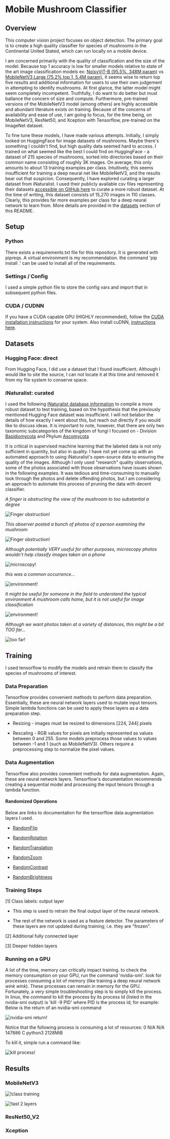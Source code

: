 # Mobile Mushroom Classifier

## Overview
This computer vision project focuses on object detection. The primary goal is to create a high quality classifier for species of mushrooms in the Continental United Stated, which can run locally on a mobile device. 

I am concerned primarily with the quality of classification and the size of the model. Because top 1 accuracy is low for smaller models relative to state of the art image classification models ex: [NoisyViT-B (95.5%, 348M param)](https://paperswithcode.com/sota/image-classification-on-imagenet) vs [MobileNetV3 Large (75.2% top 1, 5.4M param)](https://paperswithcode.com/paper/searching-for-mobilenetv3), it seems wise to return top five results and additional information for users to use their own judgement in attempting to identify mushrooms. At first glance, the latter model might seem completely incompetent. Truthfully, I do want to do better but must ballance the concern of size and compute. Furthermore, pre-trained versions of the MobileNetV3 model (among others) are highly accessible and abundant literature exists on training. Because of the concerns of availability and ease of use, I am going to focus, for the time being, on MobileNetV3, ResNet50, and Xception with Tensorflow, pre-trained on the ImageNet dataset. 

To fine tune these models, I have made various attempts. Initially, I simply looked on HuggingFace for image datasets of mushrooms. Maybe there's something I couldn't find, but high quality data seemed hard to access. I trained on what seemed like the best I could find on HuggingFace - a dataset of 215 species of mushrooms, sorted into directories based on their common name consisting of roughly 3K images. On average, this only amounts to about 13 training examples per class. Intuitively, this seems insufficient for training a deep neural net like MobileNetV3, and the results bear out that suspicion. Consequently, I have explored curating a larger dataset from iNaturalist. I used their publicly available csv files representing their datasets [accessible on GitHub here](https://github.com/inaturalist/inaturalist-open-data/tree/main) to curate a more robust dataset. At the time of writing, this dataset consists of 15,270 images in 110 classes. Clearly, this provides far more examples per class for a deep neural network to learn from. More details are provided in the [datasets](#Datasets) section of this README.

## Setup

### Python

There exists a requirements.txt file for this repository. It is generated with pipreqs. A virtual environment is my recommendation. the command 'pip install .' can be used to install all of the requirements.

### Settings / Config

I used a simple python file to store the config vars and import that in subsequent python files.

### CUDA / CUDNN

If you have a CUDA capable GPU (HIGHLY recommended), follow the [CUDA installation instructions](https://docs.nvidia.com/cuda/cuda-quick-start-guide/) for your system. Also install cuDNN, [instructions here](https://docs.nvidia.com/deeplearning/cudnn/archives/cudnn-860/install-guide/index.html).

## Datasets

### Hugging Face: direct

From Hugging Face, I did use a dataset that I found insufficient. Although I would like to site the source, I can not locate it at this time and removed it from my file system to conserve space.

### iNaturalist: curated

I used the following [iNaturalist database information](https://github.com/inaturalist/inaturalist-open-data/tree/main) to compile a more robust dataset to test training, based on the hypothesis that the previously mentioned Hugging Face dataset was insufficient. I will not belabor the details of how exactly I went about this, but reach out directly if you would like to discuss ideas. It is important to note, however, that there are only two taxonomic subcategories of the kingdom of fungi I focused on - Division [Basidiomycota](https://en.wikipedia.org/wiki/Basidiomycota) and Phylum [Ascomycota](https://en.wikipedia.org/wiki/Ascomycota)

It is critical in supervised machine learning that the labeled data is not only sufficient in quantity, but also in quality. I have not yet come up with an automated approach to using iNaturalist's open-source data to ensuring the quality of the images. Although I only used "research" quality observations, some of the photos associated with those observations have issues shown in the following examples. It was tedious and time-consuming to manually look through the photos and delete offending photos, but I am considering an approach to automate this process of pruning the data with decent classifier.

*A finger is obstructing the view of the mushroom to too substantial a degree*

![Finger obstruction!](/assets/photos/meh_photos/finger.jpg)

*This observer posted a bunch of photos of a person examining the mushroom*

![Finger obstruction!](/assets/photos/meh_photos/dataset_corruption.png)

*Although potentially VERY useful for other purposes, microscopy photos wouldn't help classify images taken on a phone*

![microscopy!](/assets/photos/meh_photos/microsopy.jpg)

*this was a common occurrence...*

![environment!](/assets/photos/meh_photos/too_many_scenery.png)

*It might be useful for someone in the field to understand the typical environment A mushroom calls home, but it is not useful for image classification*

![environment!](/assets/photos/meh_photos/scenery.jpg)

*Although we want photos taken at a variety of distances, this might be a bit TOO far...*

![too far!](/assets/photos/meh_photos/too_far.jpg)

## Training

I used tensorflow to modify the models and retrain them to classify the species of mushrooms of interest. 

### Data Preparation

Tensorflow provides convenient methods to perform data preparation. Essentially, these are neural network layers used to mutate input tensors. Simple lambda functions can be used to apply these layers as a data preparation step.  

- Resizing - images must be resized to dimensions [224, 244] pixels

- Rescaling - RGB values for pixels are initially represented as values between 0 and 255. Some models preprocess those values to values between -1 and 1 (such as MobileNetV3). Others require a preprocessing step to normalize the pixel values. 

### Data Augmentation

Tensorflow also provides convenient methods for data augmentation. Again, these are neural network layers. Tensorflow's documentation recommends creating a sequential model and processing the input tensors through a lambda function.

#### Randomized Operations

Below are links to documentation for the tensorflow data augmentation layers I used.

- [RandomFlip](https://www.tensorflow.org/api_docs/python/tf/keras/layers/RandomFlip)

- [RandomRotation](https://www.tensorflow.org/api_docs/python/tf/keras/layers/RandomRotation)

- [RandomTranslation](https://www.tensorflow.org/api_docs/python/tf/keras/layers/RandomTranslation)

- [RandomZoom](https://www.tensorflow.org/api_docs/python/tf/keras/layers/RandomZoom)

- [RandomContrast](https://www.tensorflow.org/api_docs/python/tf/keras/layers/RandomContrast)

- [RandomBrightness](https://www.tensorflow.org/api_docs/python/tf/keras/layers/RandomBrightness)

### Training Steps

[1] Class labels: output layer

- This step is used to retrain the final output layer of the neural network.

- The rest of the network is used as a feature detector. The parameters of these layers are not updated during training; i.e. they are "frozen".

[2] Additional fully connected layer



[3] Deeper hidden layers 

### Running on a GPU

A lot of the time, memory can critically impact training. to check the memory consumption on your GPU, run the command 'nvidia-smi'. look for processes consuming a lot of memory (like training a deep neural network *wink wink*). These processes can remain in memory for the GPU. Fortunately, a very simple troubleshooting step is to simply kill the process. In linux, the command to kill the process by its process Id (listed in the nvidia-smi output) is 'kill -9 PID' where PID is the process id; for example:
Below is the return of an nvidia-smi command

![nvidia-smi return!](/assets/photos/smi_return.png)

Notice that the following process is consuming a lot of resources:
 0   N/A  N/A    147886      C   python3                                      2128MiB 

To kill it, simple run a command like:

![kill process!](/assets/photos/kill_cmd.png)

## Results

### MobileNetV3

![!class training](/assets/photos/training_performance/mobileCelia_0_0_1_MobileNetV3_category_training_lr=1e-3.png)

![!last 2 layers](assets/photos/training_performance/mobileCelia_0_0_1_MobileNetV3_last_2_layers:_lr=1e-4.png)

### ResNet50_V2


### Xception